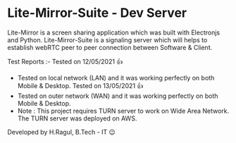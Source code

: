 # Lite-Mirror-Suite - Dev Server
Lite-Mirror is a screen sharing application which was built with Electronjs and Python. Lite-Mirror-Suite is a signaling server which will helps to establish webRTC peer to peer connection between Software & Client.

Test Reports :-
Tested on 12/05/2021 👍 
  - Tested on local network (LAN) and it was working perfectly on both Mobile & Desktop.
Tested on 13/05/2021 👍
  - Tested on outer network (WAN) and it was working perfectly on both Mobile & Desktop.
  - Note : This project requires TURN server to work on Wide Area Network. The TURN server was deployed on AWS.

Developed by H.Ragul, B.Tech - IT 😉
